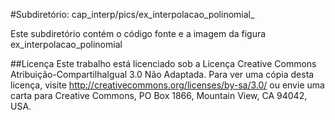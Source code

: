 #Subdiretório: cap_interp/pics/ex_interpolacao_polinomial_

Este subdiretório contém o código fonte e a imagem da figura
    ex_interpolacao_polinomial

##Licença
Este trabalho está licenciado sob a Licença Creative Commons Atribuição-CompartilhaIgual 3.0 Não Adaptada. Para ver uma cópia desta licença, visite http://creativecommons.org/licenses/by-sa/3.0/ ou envie uma carta para Creative Commons, PO Box 1866, Mountain View, CA 94042, USA.
